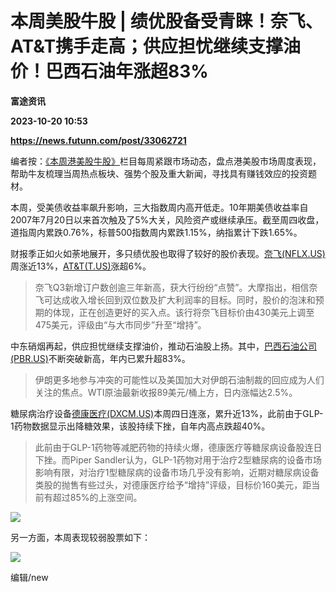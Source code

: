 # 本周美股牛股 | 绩优股备受青睐！奈飞、AT&T携手走高；供应担忧继续支撑油价！巴西石油年涨超83%
**富途资讯**

**2023-10-20 10:53**

**https://news.futunn.com/post/33062721**

编者按：[《本周港美股牛股》](https://news.futunn.com/news-topics/575)栏目每周紧跟市场动态，盘点港美股市场周度表现，帮助牛友梳理当周热点板块、强势个股及重大新闻，寻找具有赚钱效应的投资题材。

本周，受美债收益率飙升影响，三大指数周内高开低走。10年期美债收益率自2007年7月20日以来首次触及了5%大关，风险资产或继续承压。截至周四收盘，道指周内累跌0.76%，标普500指数周内累跌1.15%，纳指累计下跌1.65%。

财报季正如火如荼地展开，多只绩优股也取得了较好的股价表现。[奈飞(NFLX.US)](https://www.futunn.com/quote/stock?m=us&code=NFLX)周涨近13%，[AT&T(T.US)](https://www.futunn.com/quote/stock?m=us&code=T)涨超6%。

> 奈飞Q3新增订户数创逾三年新高，获大行纷纷“点赞”。大摩指出，相信奈飞可达成收入增长回到双位数及扩大利润率的目标。同时，股价的泡沫和预期的体现，正在创造更好的买入点。该行将奈飞目标价由430美元上调至475美元，评级由“与大市同步”升至“增持”。

中东硝烟再起，供应担忧继续支撑油价，推动石油股上扬。其中，[巴西石油公司(PBR.US)](https://www.futunn.com/quote/stock?m=us&code=PBR)不断突破新高，年内已累升超83%。

> 伊朗更多地参与冲突的可能性以及美国加大对伊朗石油制裁的回应成为人们关注的焦点。WTI原油最新收报89美元/桶上方，日内涨幅达2.5%。

糖尿病治疗设备[德康医疗(DXCM.US)](https://www.futunn.com/quote/stock?m=us&code=DXCM)本周四日连涨，累升近13%，此前由于GLP-1药物数据显示出降糖效果，该股持续下挫，自年内高点跌超40%。

> 此前由于GLP-1药物等减肥药物的持续火爆，德康医疗等糖尿病设备股连日下挫。而Piper Sandler认为，GLP-1药物对用于治疗2型糖尿病的设备市场影响有限，对治疗1型糖尿病的设备市场几乎没有影响，近期对糖尿病设备类股的抛售有些过头，对德康医疗给予“增持”评级，目标价160美元，距当前有超过85%的上涨空间。

![](https://newsfile.futunn.com/public/NN-PersistNewsContentImage/7781/20231020/NNUSWeeklyPriceUpDownStockAutoNews_nn_20231020100000_1697767200_up_tc)

另一方面，本周表现较弱股票如下：

![](https://newsfile.futunn.com/public/NN-PersistNewsContentImage/7781/20231020/NNUSWeeklyPriceUpDownStockAutoNews_nn_20231020100000_1697767200_down_tc)

编辑/new